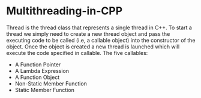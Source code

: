 # Multithreading-in-CPP
Thread is the thread class that represents a single thread in C++. To start a thread we simply need to create a new thread object and pass the executing code to be called (i.e, a callable object) into the constructor of the object. Once the object is created a new thread is launched which will execute the code specified in callable. The five callables:
- A Function Pointer
- A Lambda Expression
- A Function Object
- Non-Static Member Function
- Static Member Function
